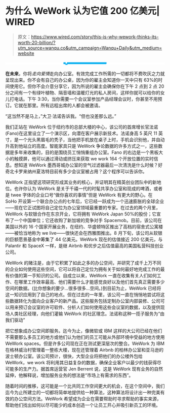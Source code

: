 # 为什么 WeWork 认为它值 200 亿美元| WIRED

> 原文：<https://www.wired.com/story/this-is-why-wework-thinks-its-worth-20-billion/?utm_source=wanqu.co&utm_campaign=Wanqu+Daily&utm_medium=website>

![](img/163b0a2c0a6ca03af0fa4253f889b787.png)

**在未来**，你将*走向爱情*走向办公室。有效完成工作所需的一切都将不费吹灰之力就呈现出来。你不会有自己的办公桌，因为你的雇主会知道你一天中只有 63%的时间使用它。但你不会介意分享它，因为所说的雇主会确保你在下午 2 点到 2 点 20 分之间有一个有绿叶植物、隔音墙和温暖灯光的私人房间，这样你就可以给你的女儿打电话。下午 3:30，当你需要一个会议室参加产品经理会议时，你甚至不用预订。它就在那里。所有远程出席的人都会被邀请。

“这当然不是马上，”大卫·法诺告诉我。“但也没差那么远。”

我们正站在 WeWork 位于纽约市的总部大楼的中心，该公司的首席增长官法诺(Fano)在这里设立了一个演示区，向潜在客户展示新技术。法诺身高 5 英尺 11 英寸，是一个光头黑眉毛的秃子，当他把手机放在桌子上时，手机会识别他，并自动升高到他站立的高度。智能家具只是 WeWork 争论数据的许多方式之一，这些数据是多年来收集的，目的是围绕员工悄悄重组办公室。Fano 的右边是一个黑板大小的触摸屏，他可以通过滑动或挤压来获取 we work 164 个开放位置的实时信息。想知道 WeWork 墨西哥城办公室的空气过滤器最后一次清洗是什么时候？好奇北卡罗来纳州夏洛特目前有多少会议室被占用？这个程序可以告诉你。

WeWork 正指望这项研究形成其业务的核心，并证明其在精英创业团队中的新地位。也许你认为 WeWork 是关于千禧一代的时髦共享办公室和现成的啤酒，或者是 twee 字体的企业口号“做你喜欢的事情”但是 WeWork 有更大的野心。在 SoHo 开设第一个联合办公点的七年后，它已经一跃成为一个迅速膨胀的全球企业——现在它正试图将自己定位为办公室领域最重要的专家。在过去的两个月里，WeWork 与软银合作在东京开业，它将拥有 WeWork Japan 50%的股份；它宣布了一个中国单位；它还收购了新加坡的竞争对手 Spacemob。目前，该公司在美国以外的 16 个国家开展业务，在纽约、华盛顿特区推出了高档的宿舍式公寓楼——被恰当地称为 we live——很快还会在西雅图推出。8 月下旬，该公司从软银的巨额愿景基金中筹集了 44 亿美元。WeWork 现在的估值接近 200 亿美元，与 Palantir 和 SpaceX 一样，是继 Airbnb 和优步之后估值最高的美国私营科技创业公司。

WeWork 的赌注是，由于它积累了如此之多的办公空间，并研究了成千上万不同的企业如何使用这些空间，它可以将自己定位为拥有关于如何最好地完成工作的最有价值的第一手知识的公司。自成立以来，WeWork 一直在收集有关人们如何工作、在哪里工作效率最高、他们需要什么才能感觉良好以及他们首先真正需要多少空间的数据。(比你想象的要少…很多很多…空间。)到目前为止，WeWork 已经将这一知识应用到了自己的地点。但在过去的一年里，该公司一直在悄悄地尝试将这些数据转化为面向企业客户的新产品。这些服务包括定制办公室内部装修、公司可以用来预订会议室的许可软件、分析人们如何使用这些会议室的数据，以及提供现场人类社区经理，向他们灌输 WeWork 的社区理念。法诺称这种一揽子服务为“由我们驱动”

把它想象成办公空间即服务。迄今为止，像微软或 IBM 这样的大公司已经在他们不需要那么多员工的地方或他们认为他们的员工可能从外部环境中受益的地方使用 WeWork spaces。但是许多公司现在正在测试更深层次的整合。WeWork 为 IBM 在格林威治村管理着一整栋大楼，现在还管理着 Airbnb 的柏林办公室和亚马逊的波士顿办公室。该公司预计，很快，大型企业将把他们的办公楼外包给 WeWork，we work 将利用其日益复杂的数据，确保企业客户以最少的钱获得尽可能多的生产力。据首席运营官 Jen Berrent 说，这是 WeWork 现有业务的自然延伸，他解释说，增加服务业务的想法是“市场上有需求的东西”。

随着时间的推移，这可能是一个比共同工作空间更大的机会，在这个空间中，我们迄今为止所建立的一切都将简单地提供给一种算法，这种算法将设计出一种完美有效的办公空间方法。WeWork 希望成为企业在需要帮助时寻求帮助的事实来源，帮助他们找出如何以尽可能少的成本创造一个让员工开心并吸引新员工的环境。